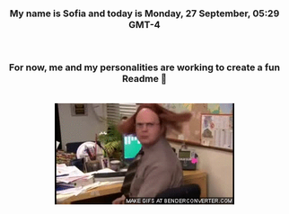 


<div align="center">
<h3 >My name is Sofia and today is Monday, 27 September, 05:29 GMT-4</h3><br>
<h3 >For now, me and my personalities are working to create a fun Readme 👋
</h3><br>
<img src='img/dwight.gif' alt='working...'/>
</div>
